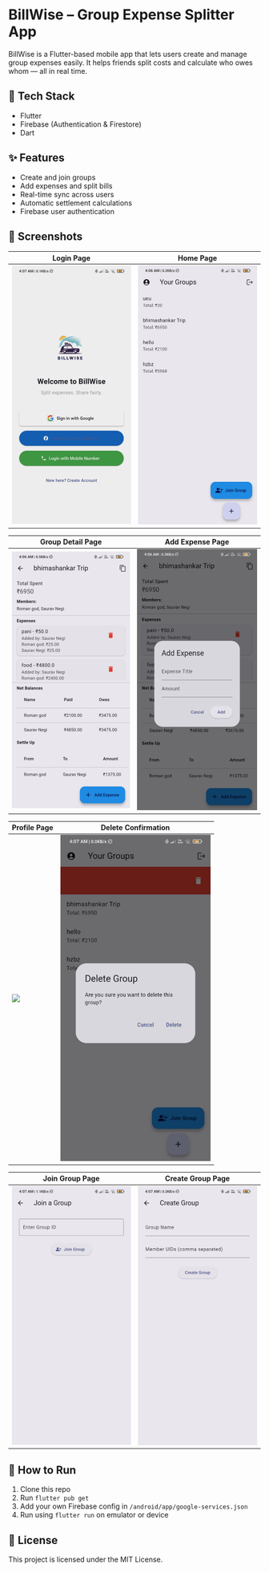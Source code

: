 # BillWise – Group Expense Splitter App

BillWise is a Flutter-based mobile app that lets users create and manage group expenses easily. It helps friends split costs and calculate who owes whom — all in real time.

## 🔧 Tech Stack
- Flutter
- Firebase (Authentication & Firestore)
- Dart

## ✨ Features
- Create and join groups
- Add expenses and split bills
- Real-time sync across users
- Automatic settlement calculations
- Firebase user authentication

## 📸 Screenshots

| Login Page | Home Page |
|------------|-----------|
| <img src="screenshots/login_page.jpg" width="300"/> | <img src="screenshots/home_page.jpg" width="300"/> |

| Group Detail Page | Add Expense Page |
|------------|-----------|
| <img src="screenshots/group_detail_page.jpg" width="300"/> | <img src="screenshots/add_expense_page.jpg" width="300"/> |

| Profile Page | Delete Confirmation |
|------------|-----------|
| <img src="screenshots/profiel_page.jpg" width="300"/> | <img src="screenshots/delete.jpg" width="300"/> |

| Join Group Page | Create Group Page |
|------------|-----------|
| <img src="screenshots/join_group_page.jpg" width="300"/> | <img src="screenshots/create_group_page.jpg" width="300"/> |



## 🚀 How to Run
1. Clone this repo
2. Run `flutter pub get`
3. Add your own Firebase config in `/android/app/google-services.json`
4. Run using `flutter run` on emulator or device

## 📎 License
This project is licensed under the MIT License.
